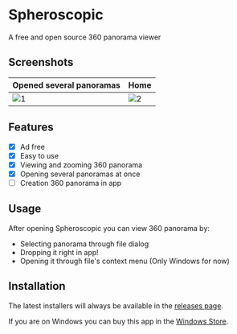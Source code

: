 # Spheroscopic 

A free and open source 360 panorama viewer

## Screenshots

| Opened several panoramas | Home |
|---|---|
| ![1](https://i.imgur.com/nnhPi7i.png) | ![2](https://i.imgur.com/nugmdZa.png) |

## Features

- [x] Ad free
- [x] Easy to use
- [x] Viewing and zooming 360 panorama
- [x] Opening several panoramas at once 
- [ ] Creation 360 panorama in app

## Usage 
After opening Spheroscopic you can view 360 panorama by:
 - Selecting panorama through file dialog
 - Dropping it right in app!
 - Opening it through file's context menu (Only Windows for now)

## Installation

The latest installers will always be available in the [releases page](https://github.com/Spheroscopic/Spheroscopic/releases).

If you are on Windows you can buy this app in the [Windows Store](https://apps.microsoft.com/detail/9nlx10fx8ckq?rtc=1&hl=kk-kz&gl=KZ).

